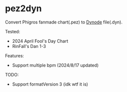# pez2dyn
Convert Phigros fanmade chart(.pez) to [Dynode](https://dyn.iorinn.moe/) file(.dyn).

Tested:
+ 2024 April Fool's Day Chart
+ RinFall's Dan 1-3

Features:
+ Support multiple bpm (2024/8/17 updated)

TODO:
+ Support formatVersion 3 (idk wtf it is)
